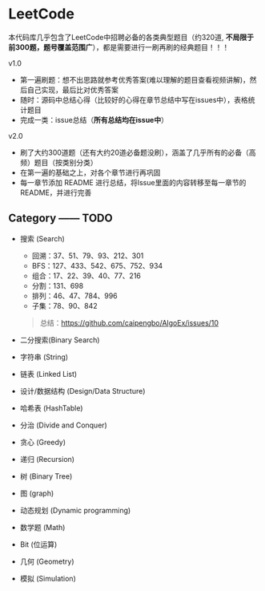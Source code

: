 # LeetCode

本代码库几乎包含了LeetCode中招聘必备的各类典型题目（约320道, **不局限于前300题，题号覆盖范围广**），都是需要进行一刷再刷的经典题目！！！

v1.0

- 第一遍刷题：想不出思路就参考优秀答案(难以理解的题目查看视频讲解)，然后自己实现，最后比对优秀答案
- 随时：源码中总结心得（比较好的心得在章节总结中写在issues中），表格统计题目
- 完成一类：issue总结（**所有总结均在issue中**）

v2.0

- 刷了大约300道题（还有大约20道必备题没刷），涵盖了几乎所有的必备（高频）题目（按类别分类）
- 在第一遍的基础之上，对各个章节进行再巩固
- 每一章节添加 README 进行总结，将Issue里面的内容转移至每一章节的README，并进行完善

## Category —— TODO

- 搜索 (Search)

    - 回溯：37、51、79、93、212、301
    - BFS：127、433、542、675、752、934
    - 组合：17、22、39、40、77、216
    - 分割：131、698
    - 排列：46、47、784、996
    - 子集：78、90、842
   
   > 总结：https://github.com/caipengbo/AlgoEx/issues/10
   
- 二分搜索(Binary Search)
    
- 字符串 (String)
- 链表 (Linked List)
- 设计/数据结构 (Design/Data Structure) 
- 哈希表 (HashTable)
- 分治 (Divide and Conquer)
- 贪心 (Greedy)
- 递归 (Recursion)
- 树 (Binary Tree) 
- 图 (graph) 
- 动态规划 (Dynamic programming)
- 数学题 (Math)
- Bit (位运算)
- 几何 (Geometry) 
- 模拟 (Simulation)

